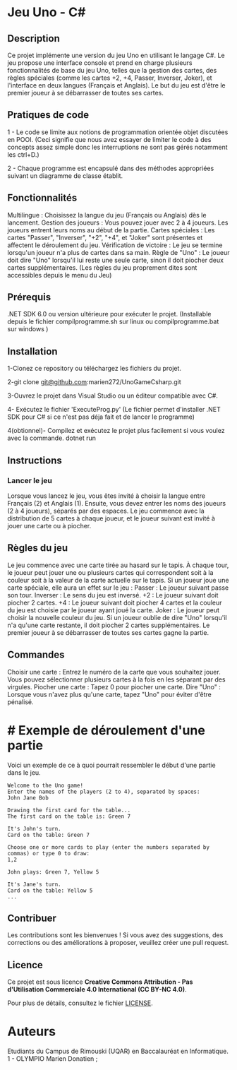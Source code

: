# Jeu Uno - C#

## Description

Ce projet implémente une version du jeu Uno en utilisant le langage C#. Le jeu propose une interface console et prend en charge plusieurs fonctionnalités de base du jeu Uno, telles que la gestion des cartes, des règles spéciales (comme les cartes +2, +4, Passer, Inverser, Joker), et l'interface en deux langues (Français et Anglais). Le but du jeu est d'être le premier joueur à se débarrasser de toutes ses cartes.

## Pratiques de code

 1 - Le code se limite aux notions de programmation orientée objet discutées en POOI.
    (Ceci signifie que nous avez essayer de limiter le code à des concepts assez simple donc les   interruptions ne sont pas gérés notamment les ctrl+D.)
 
 2 - Chaque programme est encapsulé dans des méthodes appropriées suivant un diagramme de classe établit.

## Fonctionnalités

Multilingue         : Choisissez la langue du jeu (Français ou Anglais) dès le lancement.
    Gestion des joueurs : Vous pouvez jouer avec 2 à 4 joueurs. Les joueurs entrent leurs noms au début de la partie.
    Cartes spéciales    : Les cartes "Passer", "Inverser", "+2", "+4", et "Joker" sont présentes et affectent le déroulement du jeu.
    Vérification de victoire : Le jeu se termine lorsqu'un joueur n'a plus de cartes dans sa main.
    Règle de "Uno"      : Le joueur doit dire "Uno" lorsqu'il lui reste une seule carte, sinon il doit piocher deux cartes supplémentaires. 
    (Les règles du jeu proprement dites sont accessibles depuis le menu du Jeu)

## Prérequis

.NET SDK 6.0 ou version ultérieure pour exécuter le projet.
      (Installable depuis le fichier compilprogramme.sh sur linux
                                ou
                    compilprogramme.bat sur windows  )

## Installation

 1-Clonez ce repository ou téléchargez les fichiers du projet.
    
   2-git clone git@github.com:marien272/UnoGameCsharp.git
   
   3-Ouvrez le projet dans Visual Studio ou un éditeur compatible avec C#.
    
   4- Exécutez le fichier 'ExecuteProg.py' (Le fichier permet d'installer
        .NET SDK pour C# si ce n'est pas déja fait et de lancer le programme)
    
   4(obtionnel)- Compilez et exécutez le projet plus facilement si vous voulez avec la commande.
        dotnet run


## Instructions
 ### Lancer le jeu

Lorsque vous lancez le jeu, vous êtes invité à choisir la langue entre Français (2) et Anglais (1).
    Ensuite, vous devez entrer les noms des joueurs (2 à 4 joueurs), séparés par des espaces.
    Le jeu commence avec la distribution de 5 cartes à chaque joueur, et le joueur suivant est invité à jouer une carte ou à piocher. 

## Règles du jeu

Le jeu commence avec une carte tirée au hasard sur le tapis.
    À chaque tour, le joueur peut jouer une ou plusieurs cartes qui correspondent soit à la couleur soit à la valeur de la carte actuelle sur le tapis.
    Si un joueur joue une carte spéciale, elle aura un effet sur le jeu :
        Passer : Le joueur suivant passe son tour.
        Inverser : Le sens du jeu est inversé.
        +2 : Le joueur suivant doit piocher 2 cartes.
        +4 : Le joueur suivant doit piocher 4 cartes et la couleur du jeu est choisie par le joueur ayant joué la carte.
        Joker : Le joueur peut choisir la nouvelle couleur du jeu. 
    Si un joueur oublie de dire "Uno" lorsqu'il n'a qu'une carte restante, il doit piocher 2 cartes supplémentaires.
    Le premier joueur à se débarrasser de toutes ses cartes gagne la partie. 

## Commandes

Choisir une carte : Entrez le numéro de la carte que vous souhaitez jouer. Vous pouvez sélectionner plusieurs cartes à la fois en les séparant par des virgules.
    Piocher une carte : Tapez 0 pour piocher une carte.
    Dire "Uno" : Lorsque vous n'avez plus qu'une carte, tapez "Uno" pour éviter d'être pénalisé. 

# # Exemple de déroulement d'une partie

Voici un exemple de ce à quoi pourrait ressembler le début d'une partie dans le jeu.

    Welcome to the Uno game!
    Enter the names of the players (2 to 4), separated by spaces:
    John Jane Bob

    Drawing the first card for the table...
    The first card on the table is: Green 7

    It's John's turn.
    Card on the table: Green 7

    Choose one or more cards to play (enter the numbers separated by commas) or type 0 to draw:
    1,2

    John plays: Green 7, Yellow 5

    It's Jane's turn.
    Card on the table: Yellow 5
    ...

## Contribuer

Les contributions sont les bienvenues ! Si vous avez des suggestions, des corrections ou des améliorations à proposer, veuillez créer une pull request.

## Licence
   Ce projet est sous licence **Creative Commons Attribution - Pas d'Utilisation Commerciale 4.0 International (CC BY-NC 4.0)**.

Pour plus de détails, consultez le fichier [LICENSE](./LICENSE).

# Auteurs
Etudiants du Campus de Rimouski (UQAR) en Baccalauréat en Informatique.
    1 - OLYMPIO Marien Donatien ;

